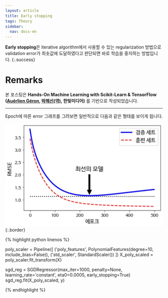 ```yaml
---
layout: article
title: Early stopping
tags: Theory
sidebar:
  nav: docs-en
---
```


**Early stopping**은 iterative algorithm에서 사용할 수 있는 regularization 방법으로 validation error가 최솟값에 도달하였다고 판단되면 바로 학습을 중지하는 방법입니다.
{:.success}

<!--more-->

# Remarks
본 포스팅은 **Hands-On Machine Learning with Scikit-Learn & TensorFlow ([Auérlien Géron](https://github.com/ageron/handson-ml), [박해선(역)](https://github.com/rickiepark/handson-ml), 한빛미디어)** 를 기반으로 작성되었습니다.

---

Epoch에 따른 error 그래프를 그려보면 일반적으로 다음과 같은 형태를 보이게 됩니다. <br>

![Image](https://raw.githubusercontent.com/djy-git/djy-git.github.io/master/_posts/assets/es_1.jpg){:.border} <br>

{% highlight python linenos %}

poly_scaler = Pipeline([
    ('poly_features', PolynomialFeatures(degree=10, include_bias=False)),
    ('std_scaler', StandardScaler())
])
X_poly_scaled = poly_scaler.fit_transform(X)

sgd_reg = SGDRegressor(max_iter=1000, penalty=None, learning_rate='constant', eta0=0.0005, early_stopping=True)
sgd_reg.fit(X_poly_scaled, y)

{% endhighlight %}
